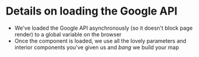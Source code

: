 # Details on loading the Google API

- We've loaded the Google API asynchronously (so it doesn't block page render) to a global variable on the browser
- Once the component is loaded, we use all the lovely parameters and interior components you've given us and _bang_ we build your map